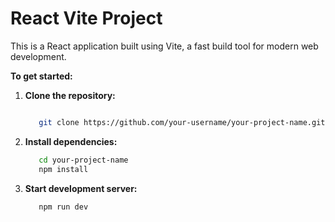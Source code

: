 # React Vite Project

This is a React application built using Vite, a fast build tool for modern web development. 

**To get started:**

1. **Clone the repository:**
   ```bash

      git clone https://github.com/your-username/your-project-name.git


2. **Install dependencies:**
   ```bash
      cd your-project-name
      npm install

  3. **Start development server:**
     ```bash
        npm run dev 
      
